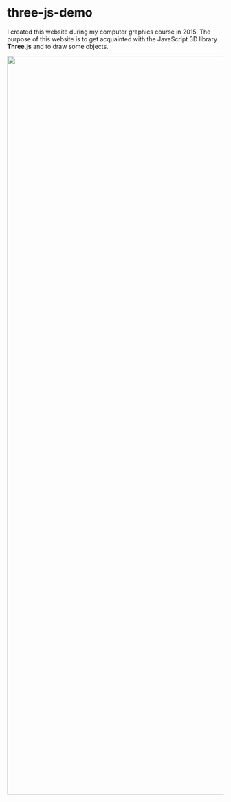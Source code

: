 # three-js-demo

I created this website during my computer graphics course in 2015. The purpose of this website is to get acquainted with the JavaScript 3D library **Three.js** and to draw some objects.

<img width="1717" src="https://user-images.githubusercontent.com/18353152/209482349-7b37350c-eb1f-46d0-ba00-8255b7d824e7.png">
